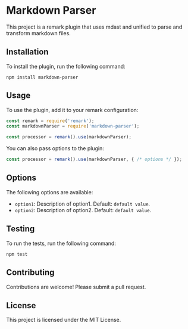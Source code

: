 # Markdown Parser

This project is a remark plugin that uses mdast and unified to parse and transform markdown files.

## Installation

To install the plugin, run the following command:

```
npm install markdown-parser
```

## Usage

To use the plugin, add it to your remark configuration:

```javascript
const remark = require('remark');
const markdownParser = require('markdown-parser');

const processor = remark().use(markdownParser);
```

You can also pass options to the plugin:

```javascript
const processor = remark().use(markdownParser, { /* options */ });
```

## Options

The following options are available:

- `option1`: Description of option1. Default: `default value`.
- `option2`: Description of option2. Default: `default value`.

## Testing

To run the tests, run the following command:

```
npm test
```

## Contributing

Contributions are welcome! Please submit a pull request.

## License

This project is licensed under the MIT License.